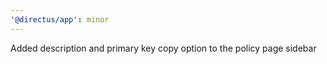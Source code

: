 ```yaml
---
'@directus/app': minor
---
```


Added description and primary key copy option to the policy page sidebar
